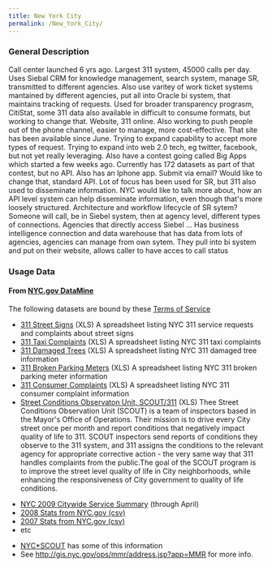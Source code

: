 ```yaml
---
title: New York City
permalink: /New_York_City/
---
```


### General Description

Call center launched 6 yrs ago. Largest 311 system, 45000 calls per day. Uses Siebal CRM for knowledge management, search system, manage SR, transmitted to different agencies. Also use varitey of work ticket systems mantained by different agencies, put all into Oracle bi system, that maintains tracking of requests. Used for broader transparency prograsm, CitiStat, some 311 data also available in difficult to consume formats, but working to change that. Website, 311 online. Also working to push people out of the phone channel, easier to manage, more cost-effective. That site has been available since June. Trying to expand capability to accept more types of request. Trying to expand into web 2.0 tech, eg twitter, facebook, but not yet really leveraging. Also have a contest going called Big Apps which started a few weeks ago. Currently has 172 datasets as part of that contest, but no API. Also has an Iphone app. Submit via email? Would like to change that, standard API. Lot of focus has been used for SR, but 311 also used to disseminate information. NYC would like to talk more about, how an API level system can help disseminate information, even though that's more loosely structured. Architecture and workflow lifecycle of SR sytem? Someone will call, be in Siebel system, then at agency level, different types of connections. Agencies that directly access Siebel ... Has business intelligence connection and data warehouse that has data from lots of agencies, agencies can manage from own sytem. They pull into bi system and put on their website, allows caller to have acces to call status

### Usage Data

#### From [NYC.gov DataMine](http://www.nyc.gov/html/datamine/html/home/home.shtml)

The following datasets are bound by these [Terms of Service](http://www.nyc.gov/html/datamine/html/data/terms.html?dataSetJs=raw.js&theIndex=26)

-   [311 Street Signs](http://www.nyc.gov/html/doitt/downloads/datasets/DOITT_311_StreetSigns_001.xls) (XLS) A spreadsheet listing NYC 311 service requests and complaints about street signs
-   [311 Taxi Complaints](http://www.nyc.gov/html/doitt/downloads/datasets/DOITT_311_TaxiComplaint_001.xls) (XLS) A spreadsheet listing NYC 311 taxi complaints
-   [311 Damaged Trees](http://www.nyc.gov/html/doitt/downloads/datasets/DOITT_311_DamagedTree_001.xls) (XLS) A spreadsheet listing NYC 311 damaged tree information
-   [311 Broken Parking Meters](http://www.nyc.gov/html/doitt/downloads/datasets/DOITT_311_BrokenParkingMeter_001.xls) (XLS) A spreadsheet listing NYC 311 broken parking meter information
-   [311 Consumer Complaints](http://www.nyc.gov/html/doitt/downloads/datasets/DOITT_311_ConsumerComplaint_001.xls) (XLS) A spreadsheet listing NYC 311 consumer complaint information
-   [Street Conditions Observaton Unit, SCOUT/311](http://www.nyc.gov/html/ops/downloads/datasets/OPS_SCOUT_001.xls) (XLS) Thee Street Conditions Observation Unit (SCOUT) is a team of inspectors based in the Mayor's Office of Operations. Their mission is to drive every City street once per month and report conditions that negatively impact quality of life to 311. SCOUT inspectors send reports of conditions they observe to the 311 system, and 311 assigns the conditions to the relevant agency for appropriate corrective action - the very same way that 311 handles complaints from the public.The goal of the SCOUT program is to improve the street level quality of life in City neighborhoods, while enhancing the responsiveness of City government to quality of life conditions.

<!-- -->

-   [NYC 2009 Citywide Service Summary](/NYC_2009_Citywide_Service_Summary "wikilink") (through April)
-   [2008 Stats from NYC.gov (csv)](http://gis.nyc.gov/ops/mmr/exporthistorydataFY08.jsp?exportmode=null&exportmode=null&exportmode=null&exportmode=null)
-   [2007 Stats from NYC.gov (csv)](http://gis.nyc.gov/ops/mmr/exporthistorydataFY07.jsp?exportmode=null&exportmode=null&exportmode=null&exportmode=null)
-   etc

<!-- -->

-   [NYC\*SCOUT](http://gis.nyc.gov/moo/scout/index.htm) has some of this information
-   See <http://gis.nyc.gov/ops/mmr/address.jsp?app=MMR> for more info.
